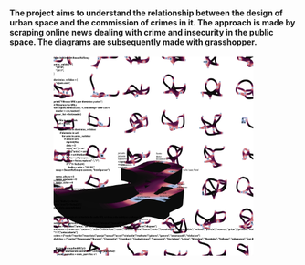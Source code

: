 
#### The project aims to understand the relationship between the design of urban space and the commission of crimes in it. The approach is made by scraping online news dealing with crime and insecurity in the public space. The diagrams are subsequently made with grasshopper.



<p align="center"> <img src="./OUTPUT/Diagram.png" width="350"/></p>

